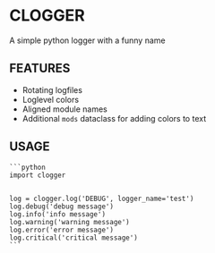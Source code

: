 # CLOGGER

A simple python logger with a funny name

## FEATURES

- Rotating logfiles
- Loglevel colors
- Aligned module names
- Additional `mods` dataclass for adding colors to text

## USAGE

    ```python
    import clogger


    log = clogger.log('DEBUG', logger_name='test')
    log.debug('debug message')
    log.info('info message')
    log.warning('warning message')
    log.error('error message')
    log.critical('critical message')
    ```
